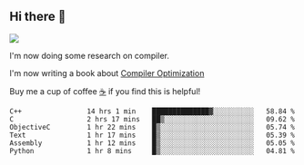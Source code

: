 


<!--
**liusy58/liusy58** is a ✨ _special_ ✨ repository because its `README.md` (this file) appears on your GitHub profile.

Here are some ideas to get you started:

- 🔭 I’m currently working on ...
- 🌱 I’m currently learning ...
- 👯 I’m looking to collaborate on ...
- 🤔 I’m looking for help with ...
- 💬 Ask me about ...
- 📫 How to reach me: ...
- 😄 Pronouns: ...
- ⚡ Fun fact: ...
-->
<!--
![](https://komarev.com/ghpvc/?username=liusy58&color=brightgreen&label=PROFILE+VIEWS)




- 🔭 I’m currently working on my .
- 📫 How to reach me:plz contact me by [email](liusy58@,ail2.sysu.edu.cn) or WeChat(LIUSIYU_58)
- 🏫 I'm an undergraduate in Sun-Yat-sen University majoring in the computer science. Expected to graduate in Spring 2021.
- 👯 I'm now interested in System such as OS, Compiler and Database. 
- 🤔 I’m looking for help with Database System.
-->

## Hi there 👋
![](https://komarev.com/ghpvc/?username=liusy58&color=brightgreen&label=PROFILE+VIEWS)



I'm now doing some research on compiler.

I'm now writing a book about [Compiler Optimization](https://github.com/liusy58/CompilerNotes) 

Buy me a cup of coffee [☕️](https://user-images.githubusercontent.com/45984215/202376581-4837a283-4812-4063-82bc-cc9c3101d3a5.jpg) if you find this is helpful!


 <!--START_SECTION:waka-->

```text
C++                14 hrs 1 min    ██████████████▓░░░░░░░░░░   58.84 %
C                  2 hrs 17 mins   ██▒░░░░░░░░░░░░░░░░░░░░░░   09.62 %
ObjectiveC         1 hr 22 mins    █▒░░░░░░░░░░░░░░░░░░░░░░░   05.74 %
Text               1 hr 17 mins    █▒░░░░░░░░░░░░░░░░░░░░░░░   05.39 %
Assembly           1 hr 12 mins    █▒░░░░░░░░░░░░░░░░░░░░░░░   05.05 %
Python             1 hr 8 mins     █▒░░░░░░░░░░░░░░░░░░░░░░░   04.81 %
```

<!--END_SECTION:waka-->

